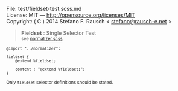 File:      test/fieldset-test.scss.md  
License:   MIT — http://opensource.org/licenses/MIT  
Copyright: ( C ) 2014 Stefano F. Rausch < stefano@rausch-e.net >

> **Fieldset** : Single Selector Test  
> <small> see [normalizer.scss](../_normalizer.scss.md) </smalll>

    @import "../normalizer";

    fieldset {
        @extend %fieldset;

        content : "@extend %fieldset;";
    }

Only `fieldset` selector definitions should be stated.
